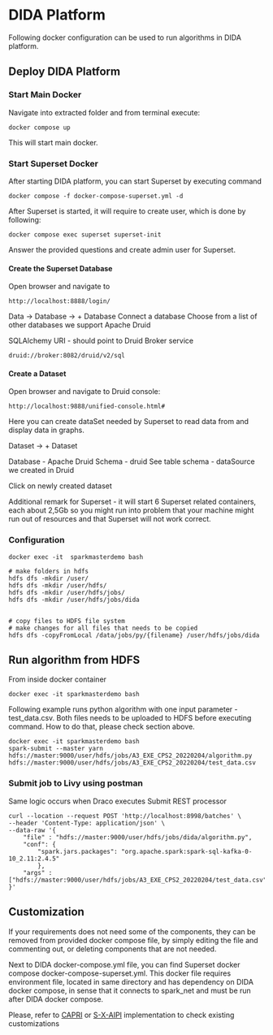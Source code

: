 # DIDA Platform 

Following docker configuration can be used to run algorithms in DIDA platform.

 
## Deploy DIDA Platform

### Start Main Docker

Navigate into extracted folder and from terminal execute:

```
docker compose up
```

This will start main docker.

### Start Superset Docker

After starting DIDA platform, you can start Superset by executing command

```
docker compose -f docker-compose-superset.yml -d
```

After Superset is started, it will require to create user, which is done by following:

```
docker compose exec superset superset-init 
```

Answer the provided questions and create admin user for Superset.

####  Create the Superset Database

Open browser and navigate to

```
http://localhost:8888/login/

```

Data -> Database -> + Database
Connect a database
Choose from a list of other databases we support
Apache Druid

SQLAlchemy URI - should point to Druid Broker service

```
druid://broker:8082/druid/v2/sql
```

#### Create a  Dataset

Open browser and navigate to Druid console:

```
http://localhost:9888/unified-console.html#
```

Here you can create dataSet needed by Superset to read data from and display data in graphs.

Dataset -> + Dataset

Database - Apache Druid
Schema - druid
See table schema - dataSource we created in Druid

Click on newly created dataset

Additional remark for Superset - it will start 6 Superset related containers, each about 2,5Gb so you might run into problem that your machine might run out of resources and that Superset will not work correct.

### Configuration 

```
docker exec -it  sparkmasterdemo bash

# make folders in hdfs
hdfs dfs -mkdir /user/
hdfs dfs -mkdir /user/hdfs/
hdfs dfs -mkdir /user/hdfs/jobs/
hdfs dfs -mkdir /user/hdfs/jobs/dida


# copy files to HDFS file system
# make changes for all files that needs to be copied
hdfs dfs -copyFromLocal /data/jobs/py/{filename} /user/hdfs/jobs/dida

```

## Run algorithm from HDFS


From inside docker container 
```
docker exec -it sparkmasterdemo bash
```

Following example runs python algorithm with one input parameter - test_data.csv.
Both files needs to be uploaded to HDFS before executing command. How to do that, please check section above.

```
docker exec -it sparkmasterdemo bash
spark-submit --master yarn 
hdfs://master:9000/user/hdfs/jobs/A3_EXE_CPS2_20220204/algorithm.py hdfs://master:9000/user/hdfs/jobs/A3_EXE_CPS2_20220204/test_data.csv
```


### Submit job to Livy using postman

Same logic occurs when Draco executes Submit REST processor

```
curl --location --request POST 'http://localhost:8998/batches' \
--header 'Content-Type: application/json' \
--data-raw '{
    "file" : "hdfs://master:9000/user/hdfs/jobs/dida/algorithm.py",
    "conf": {
        "spark.jars.packages": "org.apache.spark:spark-sql-kafka-0-10_2.11:2.4.5"
        },
    "args" : ["hdfs://master:9000/user/hdfs/jobs/A3_EXE_CPS2_20220204/test_data.csv"]
}'
```


## Customization


If your requirements does not need some of the components, they can be removed from provided docker compose file, by simply editing the file and commenting out, or deleting components that are not needed.

Next to DIDA docker-compose.yml file, you can find Superset docker compose docker-compose-superset.yml. This docker file requires environment file, located in same directory and has dependency on DIDA docker compose, in sense that it connects to spark_net and must be run after DIDA docker compose.

Please, refer to [CAPRI](https://github.com/Engineering-Research-and-Development/capri_cap_blueprints) or [S-X-AIPI](https://github.com/Engineering-Research-and-Development/s-X-AIPI-Autonomic-Manager/) implementation to check existing customizations
